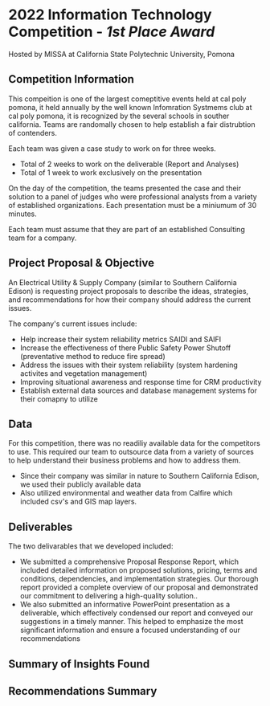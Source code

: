 # 2022 Information Technology Competition - *1st Place Award*

Hosted by MISSA at California State Polytechnic University, Pomona

## Competition Information

This compeition is one of the largest comeptitive events held at cal poly pomona, it held annually by the well known Infomration Systmems club at cal poly pomona, it is recognized by the several schools in souther california. Teams are randomally chosen to help establish a fair distrubtion of contenders. 

Each team was given a case study to work on for three weeks. 
- Total of 2 weeks to work on the deliverable (Report and Analyses)
- Total of 1 week to work exclusively on the presentation

On the day of the competition, the teams presented the case and their solution to a panel of judges who were professional analysts from a variety of established organizations. Each presentation must be a miniumum of 30 minutes.

Each team must assume that they are part of an established Consulting team for a company. 

## Project Proposal & Objective
An Electrical Utility & Supply Company (similar to Southern California Edison) is requesting project proposals to describe the ideas, strategies, and recommendations for how their company should address the current issues.

The company's current issues include:
- Help increase their system reliability metrics SAIDI and SAIFI
- Increase the effectiveness of there Public Safety Power Shutoff (preventative method to reduce fire spread)
- Address the issues with their system reliability (system hardening activites and vegetation management)
- Improving situational awareness and response time for CRM productivity
- Establish external data sources and database management systems for their comapny to utilize

## Data
For this competition, there was no readiliy available data for the competitors to use. 
This required our team to outsource data from a variety of sources to help understand their business problems and how to address them.
- Since their company was similar in nature to Southern California Edison, we used their publicly available data
- Also utilized environmental and weather data from Calfire which included csv's and GIS map layers. 

## Deliverables
The two delivarables that we developed included:
- We submitted a comprehensive Proposal Response Report, which included detailed information on proposed solutions, pricing, terms and conditions, dependencies, and implementation strategies. Our thorough report provided a complete overview of our proposal and demonstrated our commitment to delivering a high-quality solution..
- We also submitted an informative PowerPoint presentation as a deliverable, which effectively condensed our report and conveyed our suggestions in a timely manner. This helped to emphasize the most significant information and ensure a focused understanding of our recommendations

## Summary of Insights Found

## Recommendations Summary
